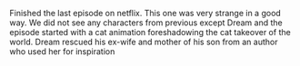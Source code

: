 Finished the last episode on netflix. This one was very strange in a good way. We did not see any characters from previous except Dream and the episode started with a cat animation foreshadowing the cat takeover of the world. Dream rescued his ex-wife and mother of his son from an author who used her for inspiration 